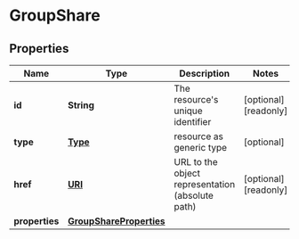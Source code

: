 

# GroupShare

## Properties

Name | Type | Description | Notes
------------ | ------------- | ------------- | -------------
**id** | **String** | The resource&#39;s unique identifier |  [optional] [readonly]
**type** | [**Type**](Type.md) | resource as generic type |  [optional]
**href** | [**URI**](URI.md) | URL to the object representation (absolute path) |  [optional] [readonly]
**properties** | [**GroupShareProperties**](GroupShareProperties.md) |  | 



